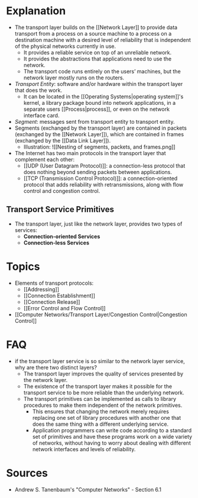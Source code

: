 # Explanation
- The transport layer builds on the [[Network Layer]] to provide data transport from a process on a source machine to a process on a destination machine with a desired level of reliability that is independent of the physical networks currently in use.
	- It provides a reliable service on top of an unreliable network.
	- It provides the abstractions that applications need to use the network.
	- The transport code runs entirely on the users’ machines, but the network layer mostly runs on the routers.
- *Transport Entity*: software and/or hardware within the transport layer that does the work.
	- It can be located in the [[Operating Systems|operating system]]'s kernel, a library package bound into network applications, in a separate users [[Process|process]], or even on the network interface card.
- *Segment*: messages sent from transport entity to transport entity.
- Segments (exchanged by the transport layer) are contained in packets (exchanged by the [[Network Layer]]), which are contained in frames (exchanged by the [[Data Link Layer]]).
	- Illustration: ![[Nesting of segments, packets, and frames.png]]
- The Internet has two main protocols in the transport layer that complement each other:
	- [[UDP (User Datagram Protocol)]]: a connection-less protocol that does nothing beyond sending packets between applications.
	- [[TCP (Transmission Control Protocol)]]: a connection-oriented protocol that adds reliability with retransmissions, along with flow control and congestion control.

## Transport Service Primitives
- The transport layer, just like the network layer, provides two types of services:
	- **Connection-oriented Services**
	- **Connection-less Services**

# Topics
- Elements of transport protocols:
	- [[Addressing]]
	- [[Connection Establishment]]
	- [[Connection Release]]
	- [[Error Control and Flow Control]]
- [[Computer Networks/Transport Layer/Congestion Control|Congestion Control]]

# FAQ
- if the transport layer service is so similar to the network layer service, why are there two distinct layers?
	- The transport layer improves the quality of services presented by the network layer.
	- The existence of the transport layer makes it possible for the transport service to be more reliable than the underlying network.
	- The transport primitives can be implemented as calls to library procedures to make them independent of the network primitives.
		- This ensures that changing the network merely requires replacing one set of library procedures with another one that does the same thing with a different underlying service.
		- Application programmers can write code according to a standard set of primitives and have these programs work on a wide variety of networks, without having to worry about dealing with different network interfaces and levels of reliability.

# Sources
- Andrew S. Tanenbaum's "Computer Networks" - Section 6.1
